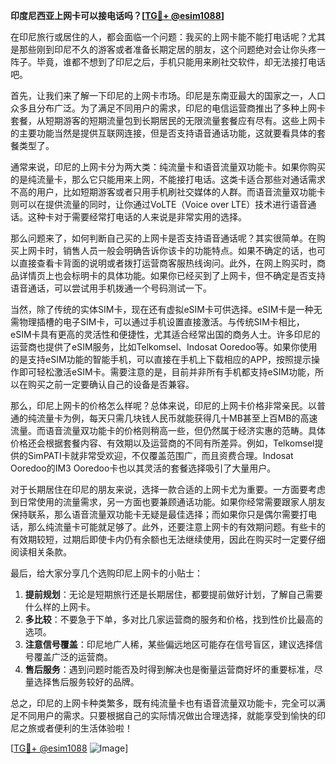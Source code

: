 **印度尼西亚上网卡可以接电话吗？[[TG💪+ @esim1088](https://t.me/s/esim1088)]**

在印尼旅行或居住的人，都会面临一个问题：我买的上网卡能不能打电话呢？尤其是那些刚到印尼不久的游客或者准备长期定居的朋友，这个问题绝对会让你头疼一阵子。毕竟，谁都不想到了印尼之后，手机只能用来刷社交软件，却无法接打电话吧。

首先，让我们来了解一下印尼的上网卡市场。印尼是东南亚最大的国家之一，人口众多且分布广泛。为了满足不同用户的需求，印尼的电信运营商推出了多种上网卡套餐，从短期游客的短期流量包到长期居民的无限流量套餐应有尽有。这些上网卡的主要功能当然是提供互联网连接，但是否支持语音通话功能，这就要看具体的套餐类型了。

通常来说，印尼的上网卡分为两大类：纯流量卡和语音流量双功能卡。如果你购买的是纯流量卡，那么它只能用来上网，不能接打电话。这类卡适合那些对通话需求不高的用户，比如短期游客或者只用手机刷社交媒体的人群。而语音流量双功能卡则可以在提供流量的同时，让你通过VoLTE（Voice over LTE）技术进行语音通话。这种卡对于需要经常打电话的人来说是非常实用的选择。

那么问题来了，如何判断自己买的上网卡是否支持语音通话呢？其实很简单。在购买上网卡时，销售人员一般会明确告诉你该卡的功能特点。如果不确定的话，也可以直接查看卡背面的说明或者拨打运营商客服热线询问。此外，在网上购买时，商品详情页上也会标明卡的具体功能。如果你已经买到了上网卡，但不确定是否支持语音通话，可以尝试用手机拨通一个号码测试一下。

当然，除了传统的实体SIM卡，现在还有虚拟eSIM卡可供选择。eSIM卡是一种无需物理插槽的电子SIM卡，可以通过手机设置直接激活。与传统SIM卡相比，eSIM卡具有更高的灵活性和便捷性，尤其适合经常出国的商务人士。许多印尼的运营商也提供了eSIM服务，比如Telkomsel、Indosat Ooredoo等。如果你使用的是支持eSIM功能的智能手机，可以直接在手机上下载相应的APP，按照提示操作即可轻松激活eSIM卡。需要注意的是，目前并非所有手机都支持eSIM功能，所以在购买之前一定要确认自己的设备是否兼容。

那么，印尼上网卡的价格怎么样呢？总体来说，印尼的上网卡价格非常亲民。以普通的纯流量卡为例，每天只需几块钱人民币就能获得几十MB甚至上百MB的高速流量。而语音流量双功能卡的价格则稍高一些，但仍然属于经济实惠的范畴。具体价格还会根据套餐内容、有效期以及运营商的不同有所差异。例如，Telkomsel提供的SimPATI卡就非常受欢迎，不仅覆盖范围广，而且资费合理。Indosat Ooredoo的IM3 Ooredoo卡也以其灵活的套餐选择吸引了大量用户。

对于长期居住在印尼的朋友来说，选择一款合适的上网卡尤为重要。一方面要考虑到日常使用的流量需求，另一方面也要兼顾通话功能。如果你经常需要跟家人朋友保持联系，那么语音流量双功能卡无疑是最佳选择；而如果你只是偶尔需要打电话，那么纯流量卡可能就足够了。此外，还要注意上网卡的有效期问题。有些卡的有效期较短，过期后即使卡内仍有余额也无法继续使用，因此在购买时一定要仔细阅读相关条款。

最后，给大家分享几个选购印尼上网卡的小贴士：

1. **提前规划**：无论是短期旅行还是长期居住，都要提前做好计划，了解自己需要什么样的上网卡。
2. **多比较**：不要急于下单，多对比几家运营商的服务和价格，找到性价比最高的选项。
3. **注意信号覆盖**：印尼地广人稀，某些偏远地区可能存在信号盲区，建议选择信号覆盖广泛的运营商。
4. **售后服务**：遇到问题时能否及时得到解决也是衡量运营商好坏的重要标准，尽量选择售后服务较好的品牌。

总之，印尼的上网卡种类繁多，既有纯流量卡也有语音流量双功能卡，完全可以满足不同用户的需求。只要根据自己的实际情况做出合理选择，就能享受到愉快的印尼之旅或者便利的生活体验啦！

[[TG💪+ @esim1088](https://t.me/s/esim1088) ![Image](https://i.postimg.cc/4NQfJmqS/Snipaste-2025-05-13-00-14-12.png)]